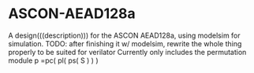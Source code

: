 # ASCON-AEAD128a
A design(((description))) for the ASCON AEAD128a, using modelsim for simulation.
TODO: after finishing it w/ modelsim, rewrite the whole thing properly to be suited for verilator
Currently only includes the permutation module p =pc( pl( ps( S ) ) )
